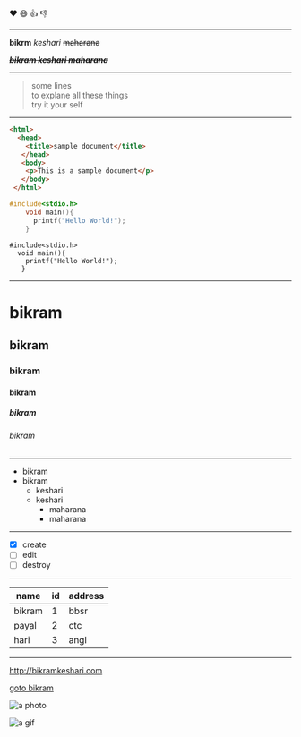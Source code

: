 :heart:
:smile:
:+1:
:-1: 

---

**bikrm**
_keshari_
~~maharana~~

**_~~bikram keshari maharana~~_**

---

> some lines  
>to explane all these things  
>try it your self

---

```html
<html>
  <head>
    <title>sample document</title>
   </head>
   <body>
    <p>This is a sample document</p>
   </body>
 </html>
```

```c
#include<stdio.h>
    void main(){
      printf("Hello World!");
    }
```
    #include<stdio.h>
      void main(){
        printf("Hello World!");
       }


---

# bikram
## bikram
### bikram
#### bikram
##### bikram
###### bikram

---

* bikram
* bikram 
  * keshari
  * keshari
    * maharana
    * maharana
    
    
---

- [x] create
- [ ] edit
- [ ] destroy

---

name | id | address
---- | ---- | ------
bikram | 1 | bbsr
payal | 2 | ctc
hari | 3 | angl

---

http://bikramkeshari.com

[goto bikram](https://bikramkeshari.com)

![a photo](https://bikramkeshari.com/assets/icons/512.png)

![a gif](https://media.giphy.com/media/WvXuLOqJeJ0I0/giphy.gif)


